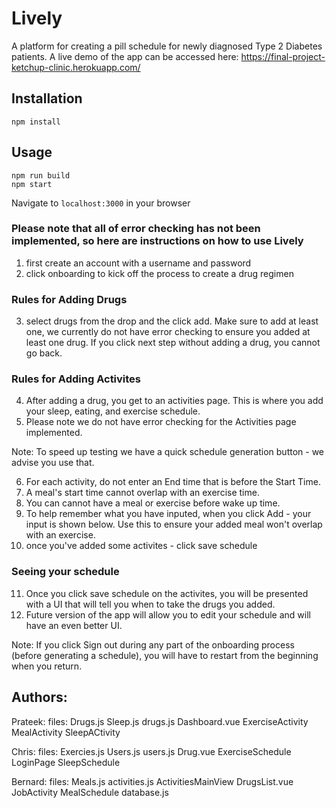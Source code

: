 # Lively
A platform for creating a pill schedule for newly diagnosed Type 2 Diabetes patients. A live demo of the app can be accessed here: https://final-project-ketchup-clinic.herokuapp.com/

## Installation
```
npm install
```

## Usage
```
npm run build
npm start
```
Navigate to `localhost:3000` in your browser

### Please note that all of error checking has not been implemented, so here are instructions on how to use Lively
1. first create an account with a username and password
2. click onboarding to kick off the process to create a drug regimen
### Rules for Adding Drugs
3. select drugs from the drop and the click add. Make sure to add at least one, we currently do not have error checking to ensure you added at least one drug. If you click next step without adding a drug, you cannot go back.
### Rules for Adding Activites 
4. After adding a drug, you get to an activities page. This is where you add your sleep, eating, and exercise schedule. 
5. Please note we do not have error checking for the Activities page implemented. 

Note: To speed up testing we have a quick schedule generation button - we advise you use that.

6. For each activity, do not enter an End time that is before the Start Time. 
7. A meal's start time cannot overlap with an exercise time.
8. You can cannot have a meal or exercise before wake up time. 
9. To help remember what you have inputed, when you click Add - your input is shown below. Use this to ensure your added meal won't overlap with an exercise. 
10. once you've added some activites - click save schedule

### Seeing your schedule
11. Once you click save schedule on the activites, you will be presented with a UI that will tell you when to take the drugs you added. 
12. Future version of the app will allow you to edit your schedule and will have an even better UI. 

Note: If you click Sign out during any part of the onboarding process (before generating a schedule), you will have to restart from the beginning when you return. 


## Authors:
Prateek:
    files:
    Drugs.js
    Sleep.js
    drugs.js
    Dashboard.vue
    ExerciseActivity
    MealActivity
    SleepACtivity


Chris:
    files:
    Exercies.js
    Users.js
    users.js
    Drug.vue
    ExerciseSchedule
    LoginPage
    SleepSchedule

Bernard:
    files:
    Meals.js
    activities.js
    ActivitiesMainView
    DrugsList.vue
    JobActivity
    MealSchedule
    database.js